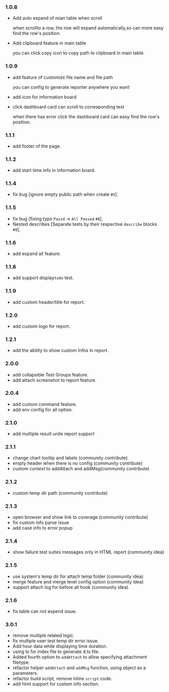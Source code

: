 ### 1.0.8

- Add auto expand of mian table when scroll

  when scrollto a row, the row will expand automatically,so can more easy find the row's position.

- Add clipboard feature in main table

  you can click copy icon to copy path to clipboard in main table.

### 1.0.9

- add feature of customize file name and file path

  you can config to generate reporter anywhere you want

- add icon for information board

- click dashboard card can scroll to corresponding test

  when there has error click the dashboard card can easy find the row's position.

### 1.1.1

- add footer of the page.

### 1.1.2

- add start time info in information board.

### 1.1.4

- fix bug [ignore empty public path when create `#5`].

### 1.1.5

- fix bug [fixing typo `Passd` -> `All Passed` `#8`].
- Nested describes [Separate tests by their respective `describe` blocks `#9`].

### 1.1.6

- add expand all feature.

### 1.1.8

- add support display`todo` test.

### 1.1.9

- add custom header/title for report.

### 1.2.0

- add custom logo for report.

### 1.2.1

- add the ability to show custom Infos in report.

### 2.0.0

- add collapsible Test Groups feature.
- add attach screenshot to report feature.

### 2.0.4

- add custom command feature.
- add env config for all option.

### 2.1.0

- add multiple result unite report support

### 2.1.1

- change chart tooltip and labels (community contribute)
- empty header when there is no config (community contribute)
- custom *context* to addAttach and addMsg(community contribute)

### 2.1.2

- custom temp dir path (community contribute)

### 2.1.3

- open browser and show link to coverage (community contribute)
- fix custom info parse issue
- add case info to error popup

### 2.1.4

- show failure test suites messages only in HTML report (community idea)

### 2.1.5

- use system's temp dir for attach temp folder (community idea)
- merge feature and merge level config option (community idea)
- support attach log for before all hook (community idea)

### 2.1.6

- fix table can not expend issue.

### 3.0.1

- remove multiple related logic.
- fix multiple user test temp dir error issue.
- Add hour data while displaying time duration.
- using ts for index file to generate d.ts file.
- Added fourth option to `addAttach` to allow specifying attachment filetype. 
- refactor helper `addAttach` and `addMsg` function, using object as a parameters.
- refactor build script, remove inline `script` code.
- add html support for custom info section.